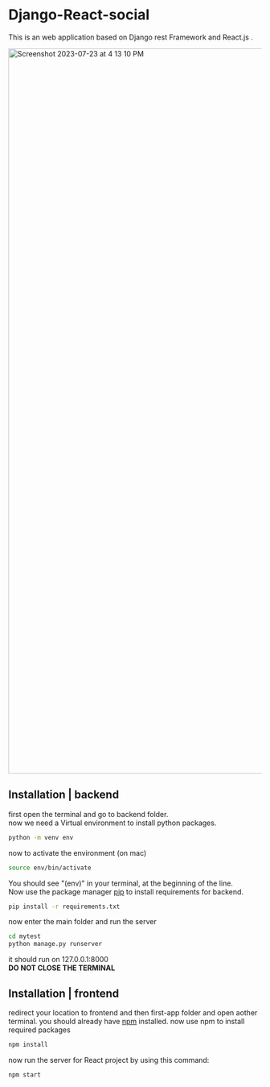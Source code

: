 # Django-React-social
This is an web application based on Django rest Framework and React.js .

<img width="1440" alt="Screenshot 2023-07-23 at 4 13 10 PM" src="https://github.com/3westrick/Django-React-social/assets/109426803/840e1c8f-c4bd-4434-b5d9-1b5a598b63d7">


## Installation | backend
first open the terminal and go to backend folder.<br>
now we need a Virtual environment to install python packages.

```bash
python -m venv env
```
now to activate the environment (on mac)
```bash
source env/bin/activate
```
You should see "(env)" in your terminal, at the beginning of the line.<br>
Now use the package manager [pip](https://pip.pypa.io/en/stable/) to install requirements for backend.
```bash
pip install -r requirements.txt
```
now enter the main folder and run the server
```bash
cd mytest
python manage.py runserver
```
it should run on 127.0.0.1:8000<br>
<strong>DO NOT CLOSE THE TERMINAL</strong>

## Installation | frontend
redirect your location to frontend and then first-app folder and open aother terminal.
you should already have [npm]([https://pip.pypa.io/en/stable/](https://nodejs.org/en/download)https://nodejs.org/en/download) installed.
now use npm to install required packages
```bash
npm install
```

now run the server for React project by using this command:
```bash
npm start
```

